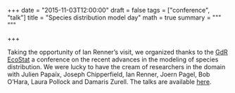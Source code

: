 +++
date = "2015-11-03T12:00:00"
draft = false
tags = ["conference", "talk"]
title = "Species distribution model day"
math = true
summary = """
"""

+++
 
Taking the opportunity of Ian Renner’s visit, we organized thanks to 
the <a href="https://sites.google.com/site/gdrecostat/" target="_blank">GdR 
EcoStat</a> a conference on the recent advances in the modeling of species 
distribution. We were lucky to have the cream of researchers in the domain with 
Julien Papaïx, Joseph Chipperfield, Ian Renner, Joern Pagel, Bob O’Hara, Laura 
Pollock and Damaris Zurell. The talks are 
available <a href="https://sites.google.com/site/gdrecostat/reunions/sdm-day" target="_blank">here</a>.

